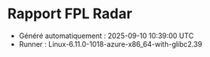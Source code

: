 # Rapport FPL Radar

- Généré automatiquement : 2025-09-10 10:39:00 UTC
- Runner : Linux-6.11.0-1018-azure-x86_64-with-glibc2.39
